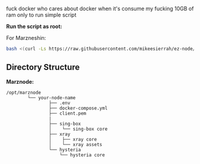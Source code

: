 
fuck docker
who cares about docker when it's consume my fucking 10GB of ram only to run simple script

**Run the script as root:**

For Marzneshin:
```bash
bash <(curl -Ls https://raw.githubusercontent.com/mikeesierrah/ez-node/main/marznode.sh)
```

## Directory Structure

**Marznode:**
```
/opt/marznode
        └── your-node-name
                ├── .env
                ├── docker-compose.yml
                ├── client.pem
                |
                ├── sing-box
                │    └── sing-box core
                ├── xray
                │    ├── xray core
                │    └── xray assets
                └── hysteria
                    └── hysteria core
```
 